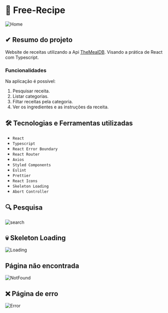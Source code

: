 # 🍴 Free-Recipe
![Home](https://github.com/Yuji-Guilherme/Free-Recipe/assets/102609444/2def857b-efe0-4329-8f4e-b555bed6ce3f)

## ✔ Resumo do projeto
Website de receitas utilizando a Api [TheMealDB](https://themealdb.com/api.php). Visando a prática de React com Typescript.

### Funcionalidades
Na aplicação é possível:
1. Pesquisar receita.
2. Listar categorias.
3. Filtar receitas pela categoria.
4. Ver os ingredientes e as instruções da receita.

## 🛠 Tecnologias e Ferramentas utilizadas
- ``React``
- ``Typescript``
- ``React Error Boundary``
- ``React Router``
- ``Axios``
- ``Styled Components``
- ``Eslint``
- ``Prettier``
- ``React Icons``
- ``Skeleton Loading``
- ``Abort Controller``

## 🔍  Pesquisa
![search](https://github.com/Yuji-Guilherme/Free-Recipe/assets/102609444/9333f088-e042-434e-b8c7-b11ebedb20a6)

## 💀 Skeleton Loading
![Loading](https://github.com/Yuji-Guilherme/Free-Recipe/assets/102609444/f8f8e3cc-3f3c-44c2-bd75-df21d02940a9)

## Página não encontrada
![NotFound](https://github.com/Yuji-Guilherme/Free-Recipe/assets/102609444/c396b701-153b-4360-bb1e-b6568f7a5a6a)

## ❌ Página de erro
![Error](https://github.com/Yuji-Guilherme/Free-Recipe/assets/102609444/218d2986-de77-4d64-9856-9dfe14843c95)

